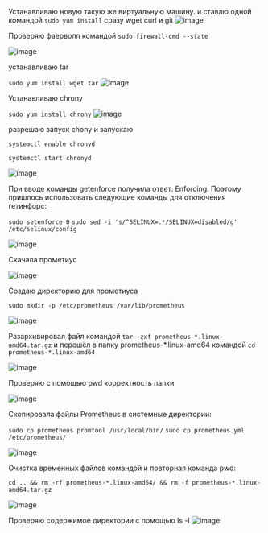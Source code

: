 

Устанавливаю новую такую же виртуальную машину. и ставлю одной командой `sudo yum install` сразу wget curl и git
![image](https://github.com/user-attachments/assets/c927d66a-4c58-40c2-9d17-a998e852613e)

Проверяю фаерволл командой
`sudo firewall-cmd --state`

![image](https://github.com/user-attachments/assets/d3aa9a44-1b47-4649-8788-eb599c03af10)

устанавливаю tar

`sudo yum install wget tar`
![image](https://github.com/user-attachments/assets/dabc8e1b-9f27-4599-ac56-bb3e6ecc682a)

Устанавливаю chrony

`sudo yum install chrony`
![image](https://github.com/user-attachments/assets/2c2e6f0e-5898-4a5c-9c56-1060ab77f723)

разрешаю запуск chony и запускаю

`systemctl enable chronyd`

`systemctl start chronyd`

![image](https://github.com/user-attachments/assets/26216333-d69b-4235-ab30-53b3e5120be3)

При вводе команды getenforce получила ответ: Enforcing. Поэтому пришлось использовать следующие команды для отключения гетинфорс:

`sudo setenforce 0`
`sudo sed -i 's/^SELINUX=.*/SELINUX=disabled/g' /etc/selinux/config`

![image](https://github.com/user-attachments/assets/84d357e7-4bc4-425c-a34f-5b937281fdfb)

Скачала прометиус

![image](https://github.com/user-attachments/assets/11a3fcaf-143f-4ae3-9345-bafe1c8e1c91)

Создаю директорию для прометиуса

`sudo mkdir -p /etc/prometheus /var/lib/prometheus`

![image](https://github.com/user-attachments/assets/6549c079-4da4-4256-80d8-02545087ae07)

Разархивировал файл командой `tar -zxf prometheus-*.linux-amd64.tar.gz` и перешёл в папку prometheus-*.linux-amd64 командой `cd prometheus-*.linux-amd64`


![image](https://github.com/user-attachments/assets/a32513a4-297e-4388-b277-a0c76c6022ff)

Проверяю с помощью pwd корректность папки

![image](https://github.com/user-attachments/assets/0fa452d6-a928-4940-bddc-add3fc0152e3)

Скопировала файлы Prometheus в системные директории:

`sudo cp prometheus promtool /usr/local/bin/`
`sudo cp prometheus.yml /etc/prometheus/`

![image](https://github.com/user-attachments/assets/2e5794e2-5f95-4736-b4d9-6cc30caa38bf)

Очистка временных файлов командой и повторная команда pwd:

`cd .. && rm -rf prometheus-*.linux-amd64/ && rm -f prometheus-*.linux-amd64.tar.gz`

![image](https://github.com/user-attachments/assets/adeea23c-f459-4702-aa22-6fa8b8e1b27a)

Проверяю содержимое директории с помощью ls -l
![image](https://github.com/user-attachments/assets/41593a5f-6ab3-4a51-ad9a-ba38a1159f0f)



